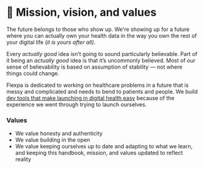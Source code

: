 # 🌠 Mission, vision, and values

The future belongs to those who show up. We're showing up for a future where you can actually own your health data in the way you own the rest of your digital life (_it is_ _yours after all)_.

Every _actually_ _good_ idea isn’t going to sound particularly believable. Part of it being an _actually good_ idea is that it’s uncommonly believed. Most of our sense of believability is based on assumption of stability — not where things could change.

Flexpa is dedicated to working on healthcare problems in a future that is messy and complicated and needs to bend to patients and people. We build [dev tools that make launching in digital health easy](https://docs.sero.run) because of the experience we went through trying to launch ourselves.

### Values

* We value honesty and authenticity
* We value building in the open
* We value keeping ourselves up to date and adapting to what we learn, and keeping this handbook, mission, and values updated to reflect reality
